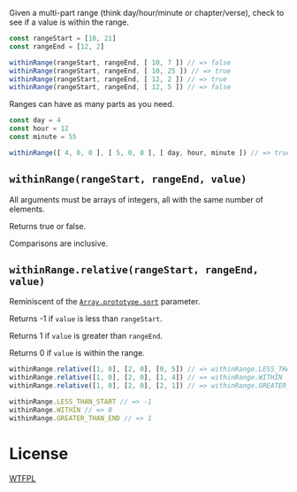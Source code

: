 Given a multi-part range (think day/hour/minute or chapter/verse), check to see if a value is within the range.

<!--js
const withinRange = require('./')
-->

```js
const rangeStart = [10, 21]
const rangeEnd = [12, 2]

withinRange(rangeStart, rangeEnd, [ 10, 7 ]) // => false
withinRange(rangeStart, rangeEnd, [ 10, 25 ]) // => true
withinRange(rangeStart, rangeEnd, [ 12, 2 ]) // => true
withinRange(rangeStart, rangeEnd, [ 12, 5 ]) // => false
```

Ranges can have as many parts as you need.

```js
const day = 4
const hour = 12
const minute = 55

withinRange([ 4, 0, 0 ], [ 5, 0, 0 ], [ day, hour, minute ]) // => true
```

## `withinRange(rangeStart, rangeEnd, value)`

All arguments must be arrays of integers, all with the same number of elements.

Returns true or false.

Comparisons are inclusive.

## `withinRange.relative(rangeStart, rangeEnd, value)`

Reminiscent of the [`Array.prototype.sort`](https://developer.mozilla.org/en-US/docs/Web/JavaScript/Reference/Global_Objects/Array/sort) parameter.

Returns -1 if `value` is less than `rangeStart`.

Returns 1 if `value` is greater than `rangeEnd`.

Returns 0 if `value` is within the range.

```js
withinRange.relative([1, 0], [2, 0], [0, 5]) // => withinRange.LESS_THAN_START
withinRange.relative([1, 0], [2, 0], [1, 4]) // => withinRange.WITHIN
withinRange.relative([1, 0], [2, 0], [2, 1]) // => withinRange.GREATER_THAN_END

withinRange.LESS_THAN_START // => -1
withinRange.WITHIN // => 0
withinRange.GREATER_THAN_END // => 1
```

# License

[WTFPL](http://wtfpl2.com)
